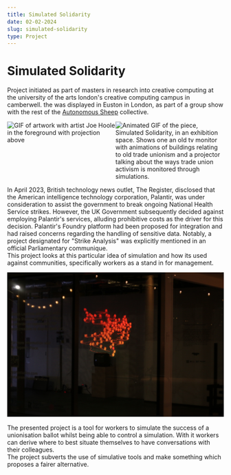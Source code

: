 ```yaml
---
title: Simulated Solidarity
date: 02-02-2024
slug: simulated-solidarity
type: Project
---
```


# Simulated Solidarity

Project initiated as part of masters in research into creative computing at the university of the arts london's creative computing campus in camberwell. the was displayed in Euston in London, as part of a group show with the rest of the [Autonomous Sheep](https://www.autonomous-sheep.com/) collective.

<div class="lists">
<img src="./images/SimulatedSolidarity/IMG_2886.gif" alt="GIF of artwork with artist Joe Hoole in the foreground with projection above" />


<img src="./images/SimulatedSolidarity/IMG_2879.gif" alt="Animated GIF of the piece, Simulated Solidarity, in an exhibition space. Shows one an old tv monitor with animations of buildings relating to old trade unionism and a projector talking about the ways trade union activism is monitored through simulations." />

</div>

<style>
    .lists {display: grid;
    grid-template-columns: 2fr 2fr
    
    }
          @media (max-width: 768px) {
    .lists {
      display: block; 
    }
    .lists > div {
      margin-bottom: 20px; 
    }
  }
</style>

In April 2023, British technology news outlet, The Register, disclosed that the American intelligence technology corporation, Palantir, was under consideration to assist the government to break ongoing National Health Service strikes. However, the UK Government subsequently decided against employing Palantir's services, alluding prohibitive costs as the driver for this decision. Palantir's Foundry platform had been proposed for integration and had raised concerns regarding the handling of sensitive data. Notably, a project designated for "Strike Analysis" was explicitly mentioned in an official Parliamentary communique.
<br>
This project looks at this particular idea of simulation and how its used against communities, specifically workers as a stand in for management.

![An image of the art piece at night from outside the gallery space.](./images/SimulatedSolidarity/IMG_7670.jpg)

The presented project is a tool for workers to simulate the success of a unionisation ballot whilst being able to control a simulation. With it workers can derive where to best situate themselves to have conversations with their colleagues.
<br>
The project subverts the use of simulative tools and make something which proposes a fairer alternative.